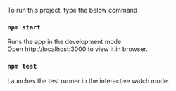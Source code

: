 To run this project, type the below command

### `npm start`

Runs the app in the development mode.<br>
Open http://localhost:3000 to view it in browser.

### `npm test`

Launches the test runner in the interactive watch mode.<br>